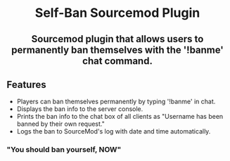 <h1 align="center">Self-Ban Sourcemod Plugin</h1>

<h2 align="center">Sourcemod plugin that allows users to permanently ban themselves with the '!banme' chat command.</h2>

## Features

- Players can ban themselves permanently by typing '!banme' in chat.
- Displays the ban info to the server console.
- Prints the ban info to the chat box of all clients as "Username has been banned by their own request."
- Logs the ban to SourceMod's log with date and time automatically.

### "You should ban yourself, NOW"
